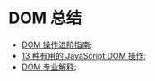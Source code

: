 # DOM 总结

- [DOM 操作进阶指南](https://juejin.im/post/5dd8a913e51d45232856f7e8);
- [13 种有用的 JavaScript DOM 操作](https://zhuanlan.zhihu.com/p/68058373);
- [DOM 专业解释](https://dom.spec.whatwg.org/);
